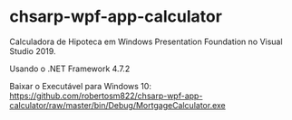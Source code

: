 # chsarp-wpf-app-calculator
Calculadora de Hipoteca em Windows Presentation Foundation no Visual Studio 2019.  

Usando o .NET Framework 4.7.2

Baixar o Executável para Windows 10: https://github.com/robertosm822/chsarp-wpf-app-calculator/raw/master/bin/Debug/MortgageCalculator.exe

